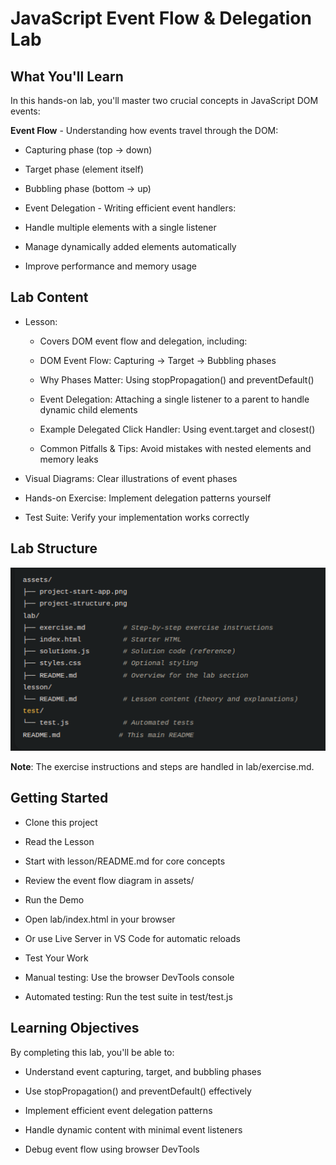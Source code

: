 # JavaScript Event Flow & Delegation Lab
##  What You'll Learn

In this hands-on lab, you'll master two crucial concepts in JavaScript DOM events:

**Event Flow** - Understanding how events travel through the DOM:

- Capturing phase (top → down)

- Target phase (element itself)

- Bubbling phase (bottom → up)

- Event Delegation - Writing efficient event handlers:

- Handle multiple elements with a single listener

- Manage dynamically added elements automatically

- Improve performance and memory usage

## Lab Content

- Lesson:
   - Covers DOM event flow and delegation, including:

   - DOM Event Flow: Capturing → Target → Bubbling phases

   - Why Phases Matter: Using stopPropagation() and preventDefault()

   - Event Delegation: Attaching a single listener to a parent to handle dynamic child elements

   - Example Delegated Click Handler: Using event.target and closest()

   - Common Pitfalls & Tips: Avoid mistakes with nested elements and memory leaks
- Visual Diagrams: Clear illustrations of event phases

- Hands-on Exercise: Implement delegation patterns yourself

- Test Suite: Verify your implementation works correctly

## Lab Structure

![Project Structure](assets/project-structure.png)

**Note**: The exercise instructions and steps are handled in lab/exercise.md.

## Getting Started

- Clone this project

- Read the Lesson

- Start with lesson/README.md for core concepts

- Review the event flow diagram in assets/

- Run the Demo

- Open lab/index.html in your browser

- Or use Live Server in VS Code for automatic reloads

- Test Your Work

- Manual testing: Use the browser DevTools console

- Automated testing: Run the test suite in test/test.js

## Learning Objectives

By completing this lab, you'll be able to:

- Understand event capturing, target, and bubbling phases

- Use stopPropagation() and preventDefault() effectively

- Implement efficient event delegation patterns

- Handle dynamic content with minimal event listeners

- Debug event flow using browser DevTools